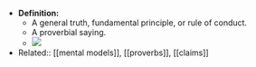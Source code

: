 - **Definition:** 
    - A general truth, fundamental principle, or rule of conduct.
    - A proverbial saying.
    - ![](https://firebasestorage.googleapis.com/v0/b/firescript-577a2.appspot.com/o/imgs%2Fapp%2FRoam-Collective%2FJfLWErBBCv.png?alt=media&token=5643300b-a815-487a-86e0-c2a6cd11da79)
- Related:: [[mental models]], [[proverbs]], [[claims]]
